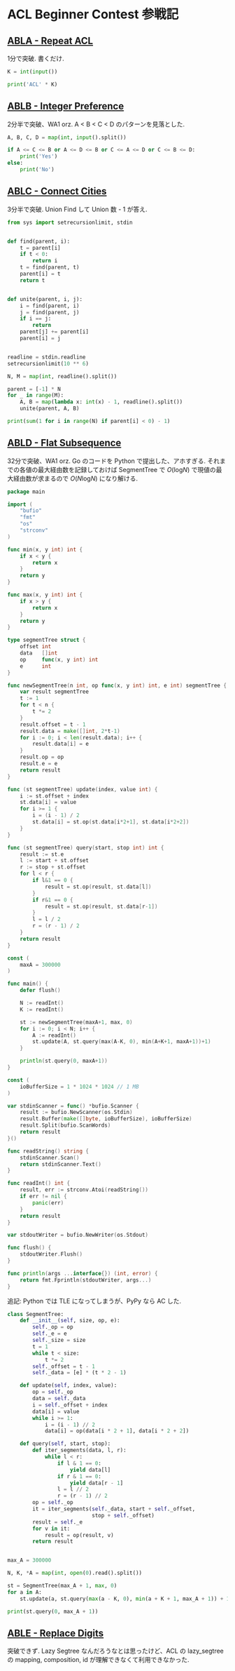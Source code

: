 # ACL Beginner Contest 参戦記

## [ABLA - Repeat ACL](https://atcoder.jp/contests/abl/tasks/abl_a)

1分で突破. 書くだけ.

```python
K = int(input())

print('ACL' * K)
```

## [ABLB - Integer Preference](https://atcoder.jp/contests/abl/tasks/abl_b)

2分半で突破、WA1 orz. A < B < C < D のパターンを見落とした.

```python
A, B, C, D = map(int, input().split())

if A <= C <= B or A <= D <= B or C <= A <= D or C <= B <= D:
    print('Yes')
else:
    print('No')
```

## [ABLC - Connect Cities](https://atcoder.jp/contests/abl/tasks/abl_c)

3分半で突破. Union Find して Union 数 - 1 が答え.

```python
from sys import setrecursionlimit, stdin


def find(parent, i):
    t = parent[i]
    if t < 0:
        return i
    t = find(parent, t)
    parent[i] = t
    return t


def unite(parent, i, j):
    i = find(parent, i)
    j = find(parent, j)
    if i == j:
        return
    parent[j] += parent[i]
    parent[i] = j


readline = stdin.readline
setrecursionlimit(10 ** 6)

N, M = map(int, readline().split())

parent = [-1] * N
for _ in range(M):
    A, B = map(lambda x: int(x) - 1, readline().split())
    unite(parent, A, B)

print(sum(1 for i in range(N) if parent[i] < 0) - 1)
```

## [ABLD - Flat Subsequence](https://atcoder.jp/contests/abl/tasks/abl_d)

32分で突破、WA1 orz. Go のコードを Python で提出した、アホすぎる. それまでの各値の最大経由数を記録しておけば SegmentTree で *O*(log<i>N</i>) で現値の最大経由数が求まるので *O*(<i>N</i>log<i>N</i>) になり解ける.

```go
package main

import (
	"bufio"
	"fmt"
	"os"
	"strconv"
)

func min(x, y int) int {
	if x < y {
		return x
	}
	return y
}

func max(x, y int) int {
	if x > y {
		return x
	}
	return y
}

type segmentTree struct {
	offset int
	data   []int
	op     func(x, y int) int
	e      int
}

func newSegmentTree(n int, op func(x, y int) int, e int) segmentTree {
	var result segmentTree
	t := 1
	for t < n {
		t *= 2
	}
	result.offset = t - 1
	result.data = make([]int, 2*t-1)
	for i := 0; i < len(result.data); i++ {
		result.data[i] = e
	}
	result.op = op
	result.e = e
	return result
}

func (st segmentTree) update(index, value int) {
	i := st.offset + index
	st.data[i] = value
	for i >= 1 {
		i = (i - 1) / 2
		st.data[i] = st.op(st.data[i*2+1], st.data[i*2+2])
	}
}

func (st segmentTree) query(start, stop int) int {
	result := st.e
	l := start + st.offset
	r := stop + st.offset
	for l < r {
		if l&1 == 0 {
			result = st.op(result, st.data[l])
		}
		if r&1 == 0 {
			result = st.op(result, st.data[r-1])
		}
		l = l / 2
		r = (r - 1) / 2
	}
	return result
}

const (
	maxA = 300000
)

func main() {
	defer flush()

	N := readInt()
	K := readInt()

	st := newSegmentTree(maxA+1, max, 0)
	for i := 0; i < N; i++ {
		A := readInt()
		st.update(A, st.query(max(A-K, 0), min(A+K+1, maxA+1))+1)
	}

	println(st.query(0, maxA+1))
}

const (
	ioBufferSize = 1 * 1024 * 1024 // 1 MB
)

var stdinScanner = func() *bufio.Scanner {
	result := bufio.NewScanner(os.Stdin)
	result.Buffer(make([]byte, ioBufferSize), ioBufferSize)
	result.Split(bufio.ScanWords)
	return result
}()

func readString() string {
	stdinScanner.Scan()
	return stdinScanner.Text()
}

func readInt() int {
	result, err := strconv.Atoi(readString())
	if err != nil {
		panic(err)
	}
	return result
}

var stdoutWriter = bufio.NewWriter(os.Stdout)

func flush() {
	stdoutWriter.Flush()
}

func println(args ...interface{}) (int, error) {
	return fmt.Fprintln(stdoutWriter, args...)
}
```

追記: Python では TLE になってしまうが、PyPy なら AC した.

```python
class SegmentTree:
    def __init__(self, size, op, e):
        self._op = op
        self._e = e
        self._size = size
        t = 1
        while t < size:
            t *= 2
        self._offset = t - 1
        self._data = [e] * (t * 2 - 1)

    def update(self, index, value):
        op = self._op
        data = self._data
        i = self._offset + index
        data[i] = value
        while i >= 1:
            i = (i - 1) // 2
            data[i] = op(data[i * 2 + 1], data[i * 2 + 2])

    def query(self, start, stop):
        def iter_segments(data, l, r):
            while l < r:
                if l & 1 == 0:
                    yield data[l]
                if r & 1 == 0:
                    yield data[r - 1]
                l = l // 2
                r = (r - 1) // 2
        op = self._op
        it = iter_segments(self._data, start + self._offset,
                           stop + self._offset)
        result = self._e
        for v in it:
            result = op(result, v)
        return result


max_A = 300000

N, K, *A = map(int, open(0).read().split())

st = SegmentTree(max_A + 1, max, 0)
for a in A:
    st.update(a, st.query(max(a - K, 0), min(a + K + 1, max_A + 1)) + 1)

print(st.query(0, max_A + 1))
```

## [ABLE - Replace Digits](https://atcoder.jp/contests/abl/tasks/abl_e)

突破できず. Lazy Segtree なんだろうなとは思ったけど、ACL の lazy_segtree の mapping, composition, id が理解できなくて利用できなかった.
